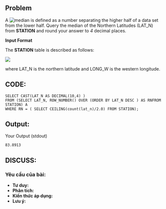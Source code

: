 ## Problem

A ![median](https://en.wikipedia.org/wiki/Median) is defined as a number separating the higher half of a data set from the lower half. Query the median of the Northern Latitudes (LAT_N) from **STATION** and round your answer to _4_ decimal places.

**Input Format**

The **STATION** table is described as follows:

![](https://s3.amazonaws.com/hr-challenge-images/9336/1449345840-5f0a551030-Station.jpg)

where LAT_N is the northern latitude and LONG_W is the western longitude.

## CODE:

    SELECT CAST(LAT_N AS DECIMAL(10,4) )
    FROM (SELECT LAT_N, ROW_NUMBER() OVER (ORDER BY LAT_N DESC ) AS RNFROM STATION) A
    WHERE RN = ( SELECT CEILING(count(lat_n)/2.0) FROM STATION);
    
## Output:
Your Output (stdout)

    83.8913  

## DISCUSS:
### Yêu cầu của bài: 
- **Tư duy:** 
- **Phân tích:**
- **Kiến thức áp dụng:**
- **Lưu ý:**



